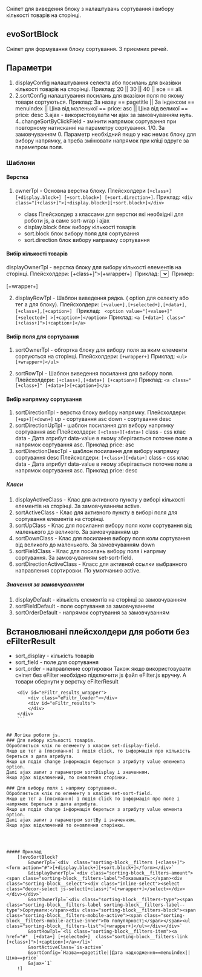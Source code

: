 Сніпет для виведення блоку з налаштувань сортування і вибору кількості товарів на сторінці.

## evoSortBlock
Сніпет для формування блоку сортування. З приємних речей.



## Параметри
1. displayConfig налаштування селекта або посилань для вказівки кількості товарів на сторінці. 
Приклад: 20 || 30 || 40 || все == all.
2. 2.sortConfig налаштування посилань для вказівки поля по якому товари сортуються. 
Приклад: За назву == pagetitle || За індексом == menuindex || Ціна від маленької == price: asc || Ціна від великої == price: desc
3.ajax - використовувати чи ajax за замовчуванням нуль.
4..changeSortByClickField - змінити напрямок сортування при повторному натисканні на параметру сортування. 1/0. За замовчуванням 0. 
Параметр необхідний якщо у нас немає блоку для вибору напрямку, а треба змінювати напрямок при кліці вдруге за параметром поля.

### Шаблони
#### Верстка
1. ownerTpl - Основна верстка блоку.
    Плейсхолдери ```[+class+] [+display.block+] [+sort.block+] [+sort.direction+]```.
    Приклад: ```<div class="[+class+]">[+display.block+][+sort.block+]</div>```

    * class Плейсхолдер з класcами для верстки які необхідніі для роботи js, а саме sort-wrap і ajax
    * display.block блок вибору кількості товарів
    * sort.block блок вибору поля для сортування
    * sort.direction блок вибору напрамку сортування
#### Вибір кількості товарів
   displayOwnerTpl - верстка блоку для вибору кількості елементів на сторінці. 
   Плейсхолдери: [+class+]">[+wrapper+] 
   Приклад: <select class="[+class+]">[+wrapper+]</select> 
   Пример: <div class="[+class+]">[+wrapper+]</div>

2. displayRowTpl - Шаблон виведення рядка. ( option для селекту або тег a для блоку).
    Плейсхолдери: ```[+value+],[+selected+],[+data+],[+class+],[+caption+] ```
    Приклад: ``` <option value="[+value+]" [+selected+] >[+caption+]</option>```
    Приклад: ``` <a [+data+] class="[+class+]">[+caption+]</a> ```
#### Вибір поля для сортування
1. sortOwnerTpl  - обгортка блоку для вибору поля за яким елементи сортуються на сторінці.
    Плейсхолдери: ```[+wrapper+]```
    Приклад: ```<ul>[+wrapper+]</ul>```

2. sortRowTpl - Шаблон виведення посилання для вибору поля.
        Плейсхолдери: ```[+class+],[+data+] [+caption+]```
        Приклад: ```<a class="[+class+]" [+data+]>[+caption+]</a>```

#### Вибір напрямку сортування
1. sortDirectionTpl - верстка блоку вибору напрямку.
    Плейсхолдери: ```[+up+][+down+]```
    up - сортування asc
    down - сортування desc
2. sortDirectionUpTpl - шаблон посилання для вибору напрямку сортування asc
    Плейсхолдери: ```[+class+][+data+]```
    class - css клас
    data - Дата атрибут data-value в якому зберігається поточне поле а напрямок сортування asc. Приклад price: asc
3. sortDirectionDescTpl - шаблон посилання для вибору напрямку сортування desc
    Плейсхолдери: ```[+class+][+data+]```
    class - css клас
    data - Дата атрибут data-value в якому зберігається поточне поле а напрямок сортування asc. Приклад price: desc


##### Класи
1. displayActiveClass - Клас для активного пункту у виборі кількості елементів на сторінці. За замовчуванням active.
2. sortActiveClass - Клас для активного пункту в виборі поля для сортування елементів на сторінці.
3. sortUpClass - Клас для посилання вибору поля коли сортування від маленького до великого. За замовчуванням up
4. sortDownClass - Клас для посилання вибору поля коли сортування від великого до маленького. За замовчуванням down
5. sortFieldClass - Клас для посилань вибору поля і напряму сортування. За замовчуванням set-sort-field.
6. sortDirectionActiveClass - Класс для активной ссылки выбранного направления сортировки. По умолчанию active.


##### Значення за замовчуванням
1. displayDefault - кількість елементів на сторінці за замовчуванням
2. sortFieldDefault - поле сортування за замовчуванням
3. sortOrderDefault - напрямок сортування за замовчуванням


## Встановлювані плейсхолдери для роботи без eFilterResult
 * sort_display - кількість товарів
 * sort_field - поле для сортування
 * sort_order - направление сортировки
Також якщо використовувати сніпет без eFilter необхідно підключити js файл eFilter.js вручну.
А товари обернути у верстку eFilterResult
```
    <div id="eFiltr_results_wrapper">
        <div class="eFiltr_loader"></div>
        <div id="eFiltr_results">
        </div>
    </div>
    ```


## Логіка роботи js.
### Для вибору кількості товарів.
Обробляється клік по елементу з класом set-display-field.
Якщо це тег a (посилання) і подія click, то інформація про кількість береться з дата атрибута.
Якщо ця подія change інформація береться з атрибуту value елемента option.
Далі ajax запит з параметром sortDisplay і значенням.
Якщо ajax відключений, то оновлення сторінки.

### Для вибору поля і напряму сортування.
Обробляється клік по елементу з класом set-sort-field.
Якщо це тег a (посилання) і подія click то інформація про поле і напрямок береться з дата атрибута.
Якщо ця подія change інформація береться з атрибуту value елмента option.
Далі ajax запит з параметром sortBy і значенням.
Якщо ajax відключений то оновлення сторінки.




##### Приклад
    [!evoSortBlock?
        &ownerTpl=`<div  class="sorting-block__filters [+class+]"><form action="#">[+display.block+][+sort.block+]</form></div>`
        &displayOwnerTpl=`<div class="sorting-block__filters-amount"><span class="sorting-block__filters-label">Показывать:</span><div class="sorting-block__select"><div class="inline-select"><select class="decor-select js-select[+class+]">[+wrapper+]</select></div></div></div>`
        &sortOwnerTpl=`<div class="sorting-block__filters-type"><span class="sorting-block__filters-label sorting-block__filters-label--type">Сортувати:</span><div class="sorting-block__filters-block"><span class="sorting-block__filters-mobile-active"><span class="sorting-block__filters-mobile-active-inner">По популярності</span></span><ul class="sorting-block__filters-list">[+wrapper+]</ul></div></div>`
        &sortRowTpl=`<li class="sorting-block__filters-item"><a href="#"  [+data+] [+selected+]  class="sorting-block__filters-link [+class+]">[+caption+]</a></li>`
        &sortActiveClass=`is-active`
        &sortConfig=`Назва==pagetitle||Дата надходження==menuindex||Ціна==price`
        &ajax=`1`
    !]


